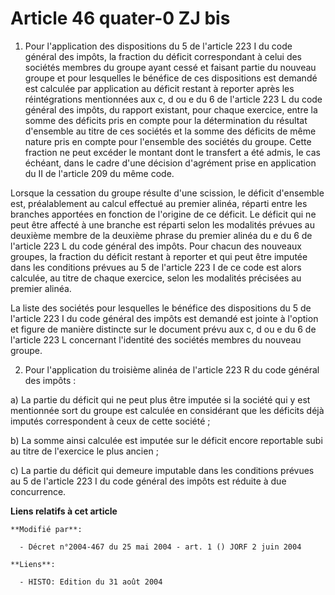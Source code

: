 # Article 46 quater-0 ZJ bis

1. Pour l'application des dispositions du 5 de l'article 223 I du code général des impôts, la fraction du déficit
correspondant à celui des sociétés membres du groupe ayant cessé et faisant partie du nouveau groupe et pour lesquelles le
bénéfice de ces dispositions est demandé est calculée par application au déficit restant à reporter après les réintégrations
mentionnées aux c, d ou e du 6 de l'article 223 L du code général des impôts, du rapport existant, pour chaque exercice,
entre la somme des déficits pris en compte pour la détermination du résultat d'ensemble au titre de ces sociétés et la somme
des déficits de même nature pris en compte pour l'ensemble des sociétés du groupe. Cette fraction ne peut excéder le montant
dont le transfert a été admis, le cas échéant, dans le cadre d'une décision d'agrément prise en application du II de
l'article 209 du même code.

Lorsque la cessation du groupe résulte d'une scission, le déficit d'ensemble est, préalablement au calcul effectué au premier
alinéa, réparti entre les branches apportées en fonction de l'origine de ce déficit. Le déficit qui ne peut être affecté à
une branche est réparti selon les modalités prévues au deuxième membre de la deuxième phrase du premier alinéa du e du 6 de
l'article 223 L du code général des impôts. Pour chacun des nouveaux groupes, la fraction du déficit restant à reporter et
qui peut être imputée dans les conditions prévues au 5 de l'article 223 I de ce code est alors calculée, au titre de chaque
exercice, selon les modalités précisées au premier alinéa.

La liste des sociétés pour lesquelles le bénéfice des dispositions du 5 de l'article 223 I du code général des impôts est
demandé est jointe à l'option et figure de manière distincte sur le document prévu aux c, d ou e du 6 de l'article 223 L
concernant l'identité des sociétés membres du nouveau groupe.

2. Pour l'application du troisième alinéa de l'article 223 R du code général des impôts :

a) La partie du déficit qui ne peut plus être imputée si la société qui y est mentionnée sort du groupe est calculée en
considérant que les déficits déjà imputés correspondent à ceux de cette société ;

b) La somme ainsi calculée est imputée sur le déficit encore reportable subi au titre de l'exercice le plus ancien ;

c) La partie du déficit qui demeure imputable dans les conditions prévues au 5 de l'article 223 I du code général des impôts
est réduite à due concurrence.

**Liens relatifs à cet article**

	**Modifié par**:

	  - Décret n°2004-467 du 25 mai 2004 - art. 1 () JORF 2 juin 2004

	**Liens**:

	  - HISTO: Edition du 31 août 2004
